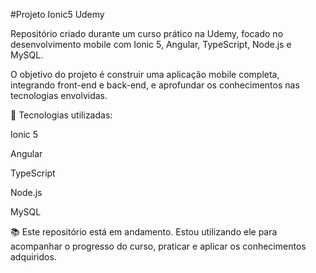 #Projeto Ionic5 Udemy

Repositório criado durante um curso prático na Udemy, focado no desenvolvimento mobile com Ionic 5, Angular, TypeScript, Node.js e MySQL.

O objetivo do projeto é construir uma aplicação mobile completa, integrando front-end e back-end, e aprofundar os conhecimentos nas tecnologias envolvidas.

🔧 Tecnologias utilizadas:

Ionic 5

Angular

TypeScript

Node.js

MySQL

📚 Este repositório está em andamento. Estou utilizando ele para acompanhar o progresso do curso, praticar e aplicar os conhecimentos adquiridos.
